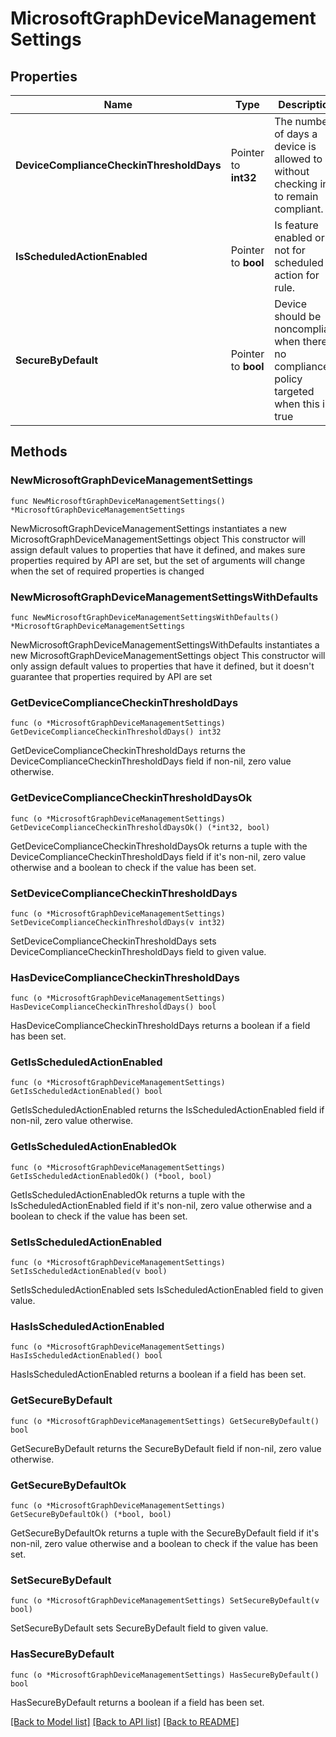 # MicrosoftGraphDeviceManagementSettings

## Properties

Name | Type | Description | Notes
------------ | ------------- | ------------- | -------------
**DeviceComplianceCheckinThresholdDays** | Pointer to **int32** | The number of days a device is allowed to go without checking in to remain compliant. | [optional] 
**IsScheduledActionEnabled** | Pointer to **bool** | Is feature enabled or not for scheduled action for rule. | [optional] 
**SecureByDefault** | Pointer to **bool** | Device should be noncompliant when there is no compliance policy targeted when this is true | [optional] 

## Methods

### NewMicrosoftGraphDeviceManagementSettings

`func NewMicrosoftGraphDeviceManagementSettings() *MicrosoftGraphDeviceManagementSettings`

NewMicrosoftGraphDeviceManagementSettings instantiates a new MicrosoftGraphDeviceManagementSettings object
This constructor will assign default values to properties that have it defined,
and makes sure properties required by API are set, but the set of arguments
will change when the set of required properties is changed

### NewMicrosoftGraphDeviceManagementSettingsWithDefaults

`func NewMicrosoftGraphDeviceManagementSettingsWithDefaults() *MicrosoftGraphDeviceManagementSettings`

NewMicrosoftGraphDeviceManagementSettingsWithDefaults instantiates a new MicrosoftGraphDeviceManagementSettings object
This constructor will only assign default values to properties that have it defined,
but it doesn't guarantee that properties required by API are set

### GetDeviceComplianceCheckinThresholdDays

`func (o *MicrosoftGraphDeviceManagementSettings) GetDeviceComplianceCheckinThresholdDays() int32`

GetDeviceComplianceCheckinThresholdDays returns the DeviceComplianceCheckinThresholdDays field if non-nil, zero value otherwise.

### GetDeviceComplianceCheckinThresholdDaysOk

`func (o *MicrosoftGraphDeviceManagementSettings) GetDeviceComplianceCheckinThresholdDaysOk() (*int32, bool)`

GetDeviceComplianceCheckinThresholdDaysOk returns a tuple with the DeviceComplianceCheckinThresholdDays field if it's non-nil, zero value otherwise
and a boolean to check if the value has been set.

### SetDeviceComplianceCheckinThresholdDays

`func (o *MicrosoftGraphDeviceManagementSettings) SetDeviceComplianceCheckinThresholdDays(v int32)`

SetDeviceComplianceCheckinThresholdDays sets DeviceComplianceCheckinThresholdDays field to given value.

### HasDeviceComplianceCheckinThresholdDays

`func (o *MicrosoftGraphDeviceManagementSettings) HasDeviceComplianceCheckinThresholdDays() bool`

HasDeviceComplianceCheckinThresholdDays returns a boolean if a field has been set.

### GetIsScheduledActionEnabled

`func (o *MicrosoftGraphDeviceManagementSettings) GetIsScheduledActionEnabled() bool`

GetIsScheduledActionEnabled returns the IsScheduledActionEnabled field if non-nil, zero value otherwise.

### GetIsScheduledActionEnabledOk

`func (o *MicrosoftGraphDeviceManagementSettings) GetIsScheduledActionEnabledOk() (*bool, bool)`

GetIsScheduledActionEnabledOk returns a tuple with the IsScheduledActionEnabled field if it's non-nil, zero value otherwise
and a boolean to check if the value has been set.

### SetIsScheduledActionEnabled

`func (o *MicrosoftGraphDeviceManagementSettings) SetIsScheduledActionEnabled(v bool)`

SetIsScheduledActionEnabled sets IsScheduledActionEnabled field to given value.

### HasIsScheduledActionEnabled

`func (o *MicrosoftGraphDeviceManagementSettings) HasIsScheduledActionEnabled() bool`

HasIsScheduledActionEnabled returns a boolean if a field has been set.

### GetSecureByDefault

`func (o *MicrosoftGraphDeviceManagementSettings) GetSecureByDefault() bool`

GetSecureByDefault returns the SecureByDefault field if non-nil, zero value otherwise.

### GetSecureByDefaultOk

`func (o *MicrosoftGraphDeviceManagementSettings) GetSecureByDefaultOk() (*bool, bool)`

GetSecureByDefaultOk returns a tuple with the SecureByDefault field if it's non-nil, zero value otherwise
and a boolean to check if the value has been set.

### SetSecureByDefault

`func (o *MicrosoftGraphDeviceManagementSettings) SetSecureByDefault(v bool)`

SetSecureByDefault sets SecureByDefault field to given value.

### HasSecureByDefault

`func (o *MicrosoftGraphDeviceManagementSettings) HasSecureByDefault() bool`

HasSecureByDefault returns a boolean if a field has been set.


[[Back to Model list]](../README.md#documentation-for-models) [[Back to API list]](../README.md#documentation-for-api-endpoints) [[Back to README]](../README.md)


